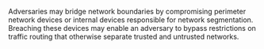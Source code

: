 Adversaries may bridge network boundaries by compromising perimeter network devices or internal devices responsible for network segmentation. Breaching these devices may enable an adversary to bypass restrictions on traffic routing that otherwise separate trusted and untrusted networks.

